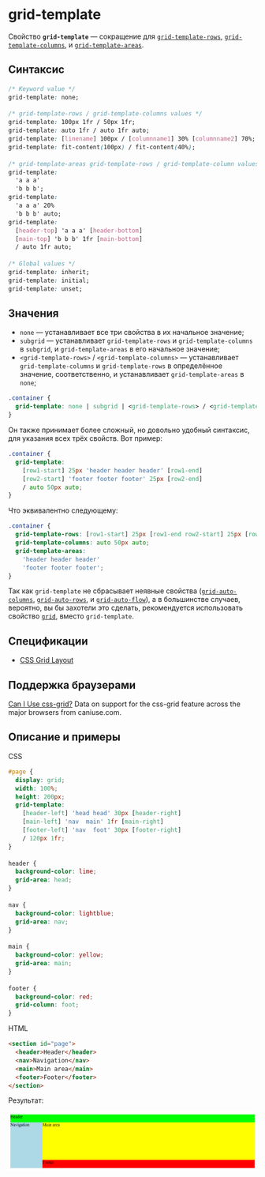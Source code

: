 # grid-template

Свойство **`grid-template`** — сокращение для [`grid-template-rows`](/css/grid-template-rows/), [`grid-template-columns`](/css/grid-template-columns/), и [`grid-template-areas`](/css/grid-template-areas/).

## Синтаксис

```css
/* Keyword value */
grid-template: none;

/* grid-template-rows / grid-template-columns values */
grid-template: 100px 1fr / 50px 1fr;
grid-template: auto 1fr / auto 1fr auto;
grid-template: [linename] 100px / [columnname1] 30% [columnname2] 70%;
grid-template: fit-content(100px) / fit-content(40%);

/* grid-template-areas grid-template-rows / grid-template-column values */
grid-template:
  'a a a'
  'b b b';
grid-template:
  'a a a' 20%
  'b b b' auto;
grid-template:
  [header-top] 'a a a' [header-bottom]
  [main-top] 'b b b' 1fr [main-bottom]
  / auto 1fr auto;

/* Global values */
grid-template: inherit;
grid-template: initial;
grid-template: unset;
```

## Значения

- `none` — устанавливает все три свойства в их начальное значение;
- `subgrid` — устанавливает `grid-template-rows` и `grid-template-columns` в `subgrid`, и `grid-template-areas` в его начальное значение;
- `<grid-template-rows>` / `<grid-template-columns>` — устанавливает `grid-template-columns` и `grid-template-rows` в определённое значение, соответственно, и устанавливает `grid-template-areas` в `none`;

```css
.container {
  grid-template: none | subgrid | <grid-template-rows> / <grid-template-columns>;
}
```

Он также принимает более сложный, но довольно удобный синтаксис, для указания всех трёх свойств. Вот пример:

```css
.container {
  grid-template:
    [row1-start] 25px 'header header header' [row1-end]
    [row2-start] 'footer footer footer' 25px [row2-end]
    / auto 50px auto;
}
```

Что эквивалентно следующему:

```css
.container {
  grid-template-rows: [row1-start] 25px [row1-end row2-start] 25px [row2-end];
  grid-template-columns: auto 50px auto;
  grid-template-areas:
    'header header header'
    'footer footer footer';
}
```

Так как `grid-template` не сбрасывает неявные свойства ([`grid-auto-columns`](/css/grid-auto-columns/), [`grid-auto-rows`](/css/grid-auto-rows/), и [`grid-auto-flow`](/css/grid-auto-flow/)), а в большинстве случаев, вероятно, вы бы захотели это сделать, рекомендуется использовать свойство [`grid`](/css/grid/), вместо `grid-template`.

## Спецификации

- [CSS Grid Layout](https://drafts.csswg.org/css-grid/#propdef-grid-template)

## Поддержка браузерами

<p class="ciu_embed" data-feature="css-grid" data-periods="future_1,current,past_1,past_2">
  <a href="http://caniuse.com/#feat=css-grid">Can I Use css-grid?</a> Data on support for the css-grid feature across the major browsers from caniuse.com.
</p>

## Описание и примеры

CSS

```css
#page {
  display: grid;
  width: 100%;
  height: 200px;
  grid-template:
    [header-left] 'head head' 30px [header-right]
    [main-left] 'nav  main' 1fr [main-right]
    [footer-left] 'nav  foot' 30px [footer-right]
    / 120px 1fr;
}

header {
  background-color: lime;
  grid-area: head;
}

nav {
  background-color: lightblue;
  grid-area: nav;
}

main {
  background-color: yellow;
  grid-area: main;
}

footer {
  background-color: red;
  grid-column: foot;
}
```

HTML

```html
<section id="page">
  <header>Header</header>
  <nav>Navigation</nav>
  <main>Main area</main>
  <footer>Footer</footer>
</section>
```

Результат:

![Пример использования свойства grid-template](grid-template.png)
